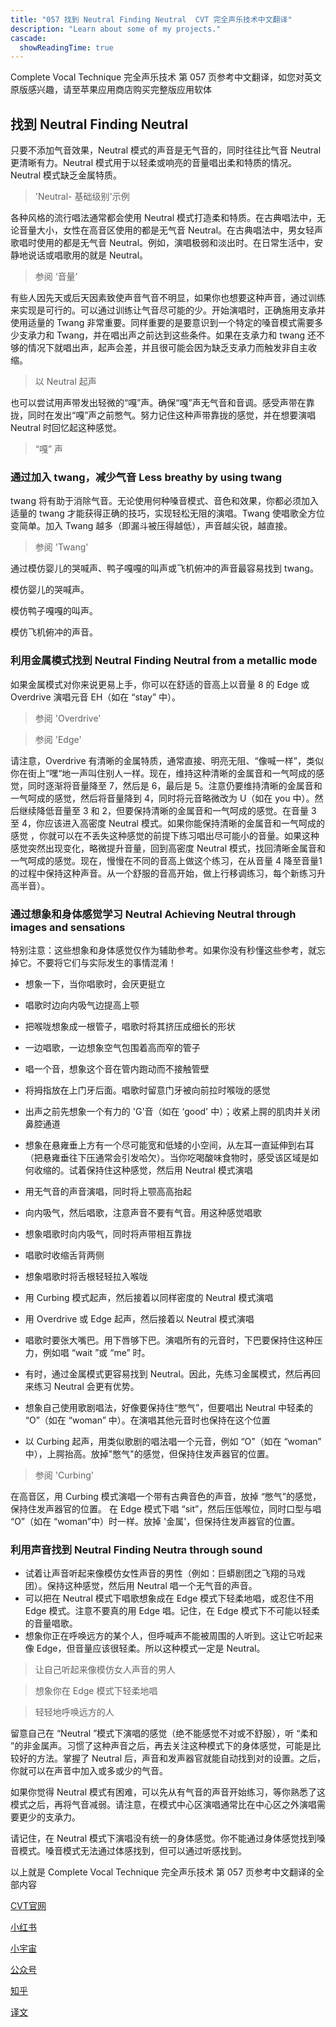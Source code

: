 ```yaml
---
title: "057 找到 Neutral Finding Neutral  CVT 完全声乐技术中文翻译"
description: "Learn about some of my projects."
cascade:
  showReadingTime: true
---
```


Complete Vocal Technique 完全声乐技术 第 057 页参考中文翻译，如您对英文原版感兴趣，请至苹果应用商店购买完整版应用软体

## 找到 Neutral Finding Neutral

只要不添加气音效果，Neutral 模式的声音是无气音的，同时往往比气音 Neutral 更清晰有力。Neutral 模式用于以轻柔或响亮的音量唱出柔和特质的情况。Neutral 模式缺乏金属特质。

> 'Neutral- 基础级别'示例

各种风格的流行唱法通常都会使用 Neutral 模式打造柔和特质。在古典唱法中，无论音量大小，女性在高音区使用的都是无气音 Neutral。在古典唱法中，男女轻声歌唱时使用的都是无气音 Neutral。例如，演唱极弱和淡出时。在日常生活中，安静地说话或唱歌用的就是 Neutral。

> 参阅 ‘音量’

有些人因先天或后天因素致使声音气音不明显，如果你也想要这种声音，通过训练来实现是可行的。可以通过训练让气音尽可能的少。开始演唱时，正确施用支承并使用适量的 Twang 非常重要。同样重要的是要意识到一个特定的嗓音模式需要多少支承力和 Twang，并在唱出声之前达到这些条件。如果在支承力和 twang 还不够的情况下就唱出声，起声会差，并且很可能会因为缺乏支承力而触发非自主收缩。

> 以 Neutral 起声

也可以尝试用声带发出轻微的“嘎”声。确保“嘎”声无气音和音调。感受声带在靠拢，同时在发出“嘎”声之前憋气。努力记住这种声带靠拢的感觉，并在想要演唱 Neutral 时回忆起这种感觉。

> “嘎” 声

### 通过加入 twang，减少气音 Less breathy by using twang

twang 将有助于消除气音。无论使用何种嗓音模式、音色和效果，你都必须加入适量的 twang 才能获得正确的技巧，实现轻松无阻的演唱。Twang 使唱歌全方位变简单。加入 Twang 越多（即漏斗被压得越低），声音越尖锐，越直接。

> 参阅 'Twang'

通过模仿婴儿的哭喊声、鸭子嘎嘎的叫声或飞机俯冲的声音最容易找到 twang。

模仿婴儿的哭喊声。

模仿鸭子嘎嘎的叫声。

模仿飞机俯冲的声音。

### 利用金属模式找到 Neutral Finding Neutral from a metallic mode

如果金属模式对你来说更易上手，你可以在舒适的音高上以音量 8 的 Edge 或 Overdrive 演唱元音 EH（如在 “stay” 中）。

> 参阅 'Overdrive'

> 参阅 'Edge'

请注意，Overdrive 有清晰的金属特质，通常直接、明亮无阻、“像喊一样”，类似你在街上“嘿“地一声叫住别人一样。现在，维持这种清晰的金属音和一气呵成的感觉，同时逐渐将音量降至 7，然后是 6，最后是 5。注意仍要维持清晰的金属音和一气呵成的感觉，然后将音量降到 4，同时将元音略微改为 U（如在 you 中）。然后继续降低音量至 3 和 2，但要保持清晰的金属音和一气呵成的感觉。在音量 3 至 4，你应该进入高密度 Neutral 模式。如果你能保持清晰的金属音和一气呵成的感觉 ，你就可以在不丢失这种感觉的前提下练习唱出尽可能小的音量。如果这种感觉突然出现变化，略微提升音量，回到高密度 Neutral 模式，找回清晰金属音和一气呵成的感觉。现在，慢慢在不同的音高上做这个练习，在从音量 4 降至音量1 的过程中保持这种声音。从一个舒服的音高开始，做上行移调练习，每个新练习升高半音）。

### 通过想象和身体感觉学习 Neutral Achieving Neutral through images and sensations

特别注意：这些想象和身体感觉仅作为辅助参考。如果你没有秒懂这些参考，就忘掉它。不要将它们与实际发生的事情混淆！

- 想象一下，当你唱歌时，会厌更挺立
- 唱歌时边向内吸气边提高上颚
- 把喉咙想象成一根管子，唱歌时将其挤压成细长的形状
- 一边唱歌，一边想象空气包围着高而窄的管子
- 唱一个音，想象这个音在管内跑动而不接触管壁

- 将拇指放在上门牙后面。唱歌时留意门牙被向前拉时喉咙的感觉
- 出声之前先想象一个有力的 'G'音（如在 ‘good' 中）；收紧上腭的肌肉并关闭鼻腔通道
- 想象在悬雍垂上方有一个尽可能宽和低矮的小空间，从左耳一直延伸到右耳（把悬雍垂往下压通常会引发哈欠）。当你吃喝酸味食物时，感受该区域是如何收缩的。试着保持住这种感觉，然后用 Neutral 模式演唱
- 用无气音的声音演唱，同时将上颚高高抬起
- 向内吸气，然后唱歌，注意声音不要有气音。用这种感觉唱歌
- 想象唱歌时向内吸气，同时将声带相互靠拢
- 唱歌时收缩舌背两侧
- 想象唱歌时将舌根轻轻拉入喉咙
- 用 Curbing 模式起声，然后接着以同样密度的 Neutral 模式演唱
- 用 Overdrive 或 Edge 起声，然后接着以 Neutral 模式演唱
- 唱歌时要张大嘴巴。用下唇够下巴。演唱所有的元音时，下巴要保持住这种压力，例如唱 “wait ”或 “me” 时。


- 有时，通过金属模式更容易找到 Neutral。因此，先练习金属模式，然后再回来练习 Neutral 会更有优势。
- 想象自己使用歌剧唱法，好像要保持住“憋气”，但要唱出 Neutral 中轻柔的 “O”（如在 “woman” 中）。在演唱其他元音时也保持在这个位置
- 以 Curbing 起声，用类似歌剧的唱法唱一个元音，例如 “O”（如在 “woman” 中），上腭抬高。放掉"憋气"的感觉，但保持住发声器官的位置。


> 参阅 'Curbing'


在高音区，用 Curbing 模式演唱一个带有古典音色的声音，放掉 “憋气”的感觉，保持住发声器官的位置。
在 Edge 模式下唱 “sit”，然后压低喉位，同时口型与唱 “O”（如在 “woman”中）时一样。放掉 '金属'，但保持住发声器官的位置。
### 利用声音找到 Neutral Finding Neutra through sound

- 试着让声音听起来像模仿女性声音的男性（例如：巨蟒剧团之飞翔的马戏团）。保持这种感觉，然后用 Neutral 唱一个无气音的声音。
- 可以把在 Neutral 模式下唱歌想象成在 Edge 模式下轻柔地唱，或忍住不用 Edge 模式。注意不要真的用 Edge 唱。记住，在 Edge 模式下不可能以轻柔的音量唱歌。
- 想象你正在呼唤远方的某个人，但呼喊声不能被周围的人听到。这让它听起来像 Edge，但音量应该很轻柔。所以这种模式一定是 Neutral。


> 让自己听起来像模仿女人声音的男人


> 想象你在 Edge 模式下轻柔地唱


> 轻轻地呼唤远方的人


留意自己在 “Neutral ”模式下演唱的感觉（绝不能感觉不对或不舒服），听 “柔和 ”的非金属声。习惯了这种声音之后，再去关注这种模式下的身体感觉，可能是比较好的方法。掌握了 Neutral 后，声音和发声器官就能自动找到对的设置。之后，你就可以在声音中加入或多或少的气音。

如果你觉得 Neutral 模式有困难，可以先从有气音的声音开始练习，等你熟悉了这模式之后，再将气音减弱。请注意，在模式中心区演唱通常比在中心区之外演唱需要更少的支承力。

请记住，在 Neutral 模式下演唱没有统一的身体感觉。你不能通过身体感觉找到嗓音模式。嗓音模式无法通过体感找到，但可以通过听感找到。





以上就是 Complete Vocal Technique 完全声乐技术 第 057 页参考中文翻译的全部内容

[CVT官网](https://completevocalinstitute.com/complete-vocal-technique/)

[小红书](https://www.xiaohongshu.com/user/profile/627ff979000000002102aa68?xhsshare=CopyLink&appuid=627ff979000000002102aa68&apptime=1728791961)

[小宇宙](https://www.xiaoyuzhoufm.com/podcast/66be28dadb5e6d6bf99adc25)

[公众号](https://mp.weixin.qq.com/mp/appmsgalbum?action=getalbum&__biz=MzAxMjI3NzAxMg==&scene=1&album_id=3446246369961312256&count=3#wechat_redirect)

[知乎](https://www.zhihu.com/column/c_1825613276039491584)

[译文](https://euphia.github.io/zh-cn/posts/)
